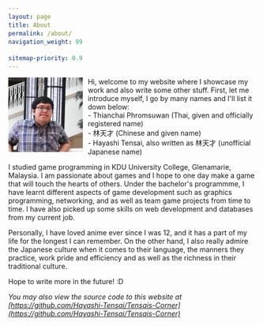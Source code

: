 ```yaml
---
layout: page
title: About
permalink: /about/
navigation_weight: 99

sitemap-priority: 0.9
---
```


<div style="width: 30%; float: left; padding-right: 10px;">
    <img src="/assets/selfie.jpg"/>
</div>

Hi, welcome to my website where I showcase my work and also write some other stuff. First, let me introduce myself, I go by many names and I'll list it down below:  
    - Thianchai Phromsuwan (Thai, given and officially registered name)  
    - 林天才 (Chinese and given name)  
    - Hayashi Tensai, also written as 林天才 (unofficial Japanese name)  

I studied game programming in KDU University College, Glenamarie, Malaysia. I am passionate about games and I hope to one day make a game that will touch the hearts of others. 
Under the bachelor's programmme, I have learnt different aspects of game development such as graphics programming, networking, and as well as team game projects from time to time. 
I have also picked up some skills on web development and databases from my current job.

Personally, I have loved anime ever since I was 12, and it has a part of my life for the longest I can remember. 
On the other hand, I also really admire the Japanese culture when it comes to their language, the manners they practice, 
work pride and efficiency and as well as the richness in their traditional culture. 

Hope to write more in the future! :D

*You may also view the source code to this website at [https://github.com/Hayashi-Tensai/Tensais-Corner](https://github.com/Hayashi-Tensai/Tensais-Corner)*
